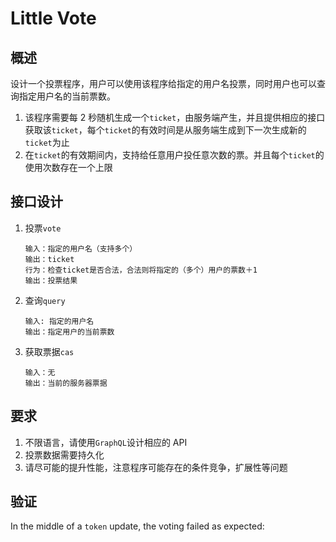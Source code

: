 # Little Vote

## 概述

设计一个投票程序，用户可以使用该程序给指定的用户名投票，同时用户也可以查询指定用户名的当前票数。

1. 该程序需要每 2 秒随机生成一个`ticket`，由服务端产生，并且提供相应的接口获取该`ticket`，每个`ticket`的有效时间是从服务端生成到下一次生成新的`ticket`为止
2. 在`ticket`的有效期间内，支持给任意用户投任意次数的票。并且每个`ticket`的使用次数存在一个上限

## 接口设计

1. 投票`vote`

   ```text
   输入：指定的用户名（支持多个）
   输出：ticket
   行为：检查ticket是否合法，合法则将指定的（多个）用户的票数＋1
   输出：投票结果
   ```

2. 查询`query`

   ```text
   输⼊: 指定的⽤户名
   输出：指定⽤户的当前票数
   ```

3. 获取票据`cas`

   ```text
   输⼊：⽆
   输出：当前的服务器票据
   ```

## 要求

1. 不限语言，请使用`GraphQL`设计相应的 API
2. 投票数据需要持久化
3. 请尽可能的提升性能，注意程序可能存在的条件竞争，扩展性等问题



## 验证

In the middle of a `token` update, the voting failed as expected:

